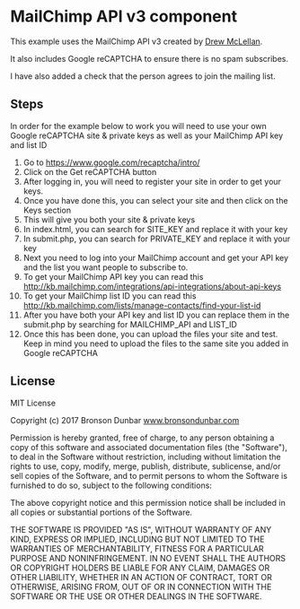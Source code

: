 # MailChimp API v3 component

This example uses the MailChimp API v3 created by <a href="https://github.com/drewm/mailchimp-api" target="_blank">Drew McLellan</a>.

It also includes Google reCAPTCHA to ensure there is no spam subscribes.

I have also added a check that the person agrees to join the mailing list.

## Steps

In order for the example below to work you will need to use your own Google reCAPTCHA site &amp; private keys as well as your MailChimp API key and list ID

1. Go to <a href="https://www.google.com/recaptcha/intro/">https://www.google.com/recaptcha/intro/</a>
2. Click on the Get reCAPTCHA button
3. After logging in, you will need to register your site in order to get your keys.
4. Once you have done this, you can select your site and then click on the Keys section
5. This will give you both your site &amp; private keys
6. In index.html, you can search for SITE_KEY and replace it with your key
7. In submit.php, you can search for PRIVATE_KEY and replace it with your key
8. Next you need to log into your MailChimp account and get your API key and the list you want people to subscribe to.
9. To get your MailChimp API key you can read this <a href="http://kb.mailchimp.com/integrations/api-integrations/about-api-keys" target="_blank">http://kb.mailchimp.com/integrations/api-integrations/about-api-keys</a>
10. To get your MailChimp list ID you can read this <a href="http://kb.mailchimp.com/lists/manage-contacts/find-your-list-id" target="_blank">http://kb.mailchimp.com/lists/manage-contacts/find-your-list-id</a>
11. After you have both your API key and list ID you can replace them in the submit.php by searching for MAILCHIMP_API and LIST_ID
12. Once this has been done, you can upload the files your site and test. Keep in mind you need to upload the files to the same site you added in Google reCAPTCHA

## License

MIT License

Copyright (c) 2017 Bronson Dunbar www.bronsondunbar.com

Permission is hereby granted, free of charge, to any person obtaining a copy
of this software and associated documentation files (the "Software"), to deal
in the Software without restriction, including without limitation the rights
to use, copy, modify, merge, publish, distribute, sublicense, and/or sell
copies of the Software, and to permit persons to whom the Software is
furnished to do so, subject to the following conditions:

The above copyright notice and this permission notice shall be included in all
copies or substantial portions of the Software.

THE SOFTWARE IS PROVIDED "AS IS", WITHOUT WARRANTY OF ANY KIND, EXPRESS OR
IMPLIED, INCLUDING BUT NOT LIMITED TO THE WARRANTIES OF MERCHANTABILITY,
FITNESS FOR A PARTICULAR PURPOSE AND NONINFRINGEMENT. IN NO EVENT SHALL THE
AUTHORS OR COPYRIGHT HOLDERS BE LIABLE FOR ANY CLAIM, DAMAGES OR OTHER
LIABILITY, WHETHER IN AN ACTION OF CONTRACT, TORT OR OTHERWISE, ARISING FROM,
OUT OF OR IN CONNECTION WITH THE SOFTWARE OR THE USE OR OTHER DEALINGS IN THE
SOFTWARE.
